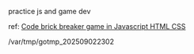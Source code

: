 practice js and game dev

ref:
[Code brick breaker game in Javascript HTML CSS](https://youtu.be/EmhkLLWAZ8E)

/var/tmp/gotmp_202509022302
